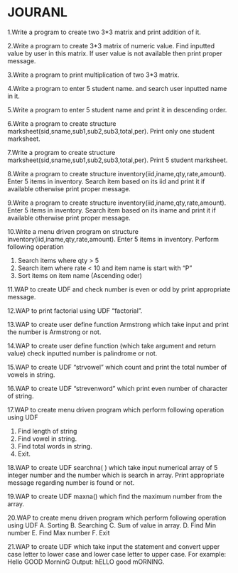 # JOURANL
1.Write a program to create two 3*3 matrix and print addition of it.

2.Write a program to create 3*3 matrix of numeric value. Find inputted value by user in this
  matrix. If user value is not available then print proper message.

3.Write a program to print multiplication of two 3*3 matrix.

4.Write a program to enter 5 student name. and search user inputted name in it.

5.Write a program to enter 5 student name and print it in descending order.

6.Write a program to create structure marksheet(sid,sname,sub1,sub2,sub3,total,per). Print only  one student marksheet.
 
7.Write a program to create structure marksheet(sid,sname,sub1,sub2,sub3,total,per). Print 5 student marksheet.
  
8.Write a program to create structure inventory(iid,iname,qty,rate,amount). Enter 5 items in inventory. Search item based on its iid and print it if available otherwise print       proper message.
  
9.Write a program to create structure inventory(iid,iname,qty,rate,amount). Enter 5 items in  inventory. Search item based on its iname and print it if available otherwise print     proper  message.

10.Write a menu driven program on structure inventory(iid,iname,qty,rate,amount). Enter 5 items in inventory. Perform following operation
   1. Search items where qty &gt; 5
   2. Search item where rate &lt; 10 and item name is start with “P”
   3. Sort items on item name (Ascending oder)

11.WAP to create UDF and check number is even or odd by print appropriate message.

12.WAP to print factorial using UDF “factorial”.

13.WAP to create user define function Armstrong which take input and print the number is  Armstrong or not.

14.WAP to create user define function (which take argument and return value) check inputted number is palindrome or not. 

15.WAP to create UDF “strvowel” which count and print the total number of vowels in string.

16.WAP to create UDF “strevenword” which print even number of character of string.

17.WAP to create menu driven program which perform following operation using UDF
  1. Find length of string
  2. Find vowel in string.
  3. Find total words in string.
  4. Exit.

18.WAP to create UDF searchna( ) which take input numerical array of 5 integer number and the number which is search in array. Print appropriate message regarding number is       found or not.

19.WAP to create UDF maxna() which find the maximum number from the array.

20.WAP to create menu driven program which perform following operation using UDF
   A. Sorting
   B. Searching
   C. Sum of value in array.
   D. Find Min number
   E. Find Max number
   F. Exit
   
 21.WAP to create UDF which take input the statement and convert upper case letter to lower case and lower case letter to upper case.
    For example: Hello GOOD MorninG
    Output: hELLO good mORNING.

